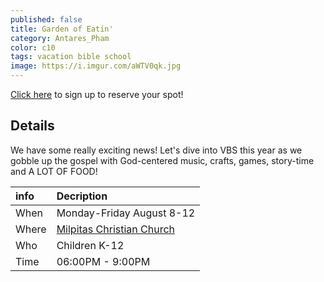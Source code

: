 ```yaml
---
published: false
title: Garden of Eatin'
category: Antares_Pham
color: c10
tags: vacation bible school
image: https://i.imgur.com/aWTV0qk.jpg
---
```

[Click here] to sign up to reserve your spot!
<!--more-->
## Details
We have some really exciting news! Let's dive into VBS this year as we gobble up the gospel with God-centered music, crafts, games, story-time and A LOT OF FOOD!  

info | Decription
:--- | :---
When | Monday-Friday August 8-12
Where | [Milpitas Christian Church]
Who | Children K-12
Time | 06:00PM - 9:00PM

[Milpitas Christian Church]: https://goo.gl/maps/b6xcx8csXZDLpQH2A
[Click here]: https://docs.google.com/forms/d/e/1FAIpQLScWCu8zKgdWcb5ol8hhVkupa-BwXns5BCAN5v1g2f9yzdzxMg/viewform
